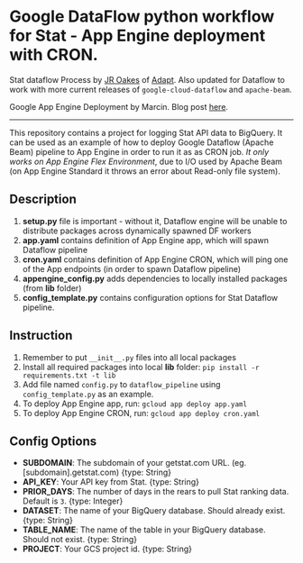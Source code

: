 # Google DataFlow python workflow for Stat - App Engine deployment with CRON.

Stat dataflow Process by [JR Oakes](https://twitter.com/jroakes) of [Adapt](https://adaptpartners.com/). Also updated for Dataflow to work with more current releases of `google-cloud-dataflow` and `apache-beam`.

Google App Engine Deployment by Marcin.  Blog post [here](http://zablo.net/blog/post/python-apache-beam-google-dataflow-cron).

---
This repository contains a project for logging Stat API data to BigQuery. It can be used as an example of how to deploy Google Dataflow (Apache Beam) pipeline to App Engine in order to run it as as CRON job.
*It only works on App Engine Flex Environment*, due to I/O used by Apache Beam (on App Engine Standard it throws an error about Read-only file system).

## Description
1. **setup.py** file is important - without it, Dataflow engine will be unable to distribute packages across dynamically spawned DF workers
1. **app.yaml** contains definition of App Engine app, which will spawn Dataflow pipeline
1. **cron.yaml** contains definition of App Engine CRON, which will ping one of the App endpoints (in order to spawn Dataflow pipeline)
1. **appengine_config.py** adds dependencies to locally installed packages (from **lib** folder)
1. **config_template.py** contains configuration options for Stat Dataflow pipeline.

## Instruction
1. Remember to put ```__init__.py``` files into all local packages
1. Install all required packages into local **lib** folder: ```pip install -r requirements.txt -t lib```
1. Add file named `config.py` to `dataflow_pipeline` using `config_template.py` as an example.
1. To deploy App Engine app, run: ```gcloud app deploy app.yaml```
1. To deploy App Engine CRON, run: ```gcloud app deploy cron.yaml```

## Config Options
* **SUBDOMAIN**: The subdomain of your getstat.com URL. (eg. [subdomain].getstat.com) {type: String}
* **API_KEY**: Your API key from Stat. {type: String}
* **PRIOR_DAYS**: The number of days in the rears to pull Stat ranking data.  Default is `3`. {type: Integer}
* **DATASET**: The name of your BigQuery database.  Should already exist. {type: String}
* **TABLE_NAME**: The name of the table in your BigQuery database.  Should not exist. {type: String}
* **PROJECT**: Your GCS project id. {type: String}
